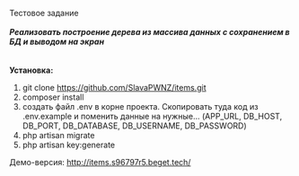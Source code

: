 Тестовое задание<br><br>
_**Реализовать построение дерева из массива данных с сохранением в БД и выводом на экран**_<br><br>
<br>
**Установка:**

1) git clone https://github.com/SlavaPWNZ/items.git
2) composer install
3) создать файл .env в корне проекта. Скопировать туда 
код из .env.example и поменить данные на нужные... 
(APP_URL, DB_HOST, DB_PORT, DB_DATABASE, DB_USERNAME, DB_PASSWORD)
4) php artisan migrate
5) php artisan key:generate

Демо-версия: http://items.s96797r5.beget.tech/
